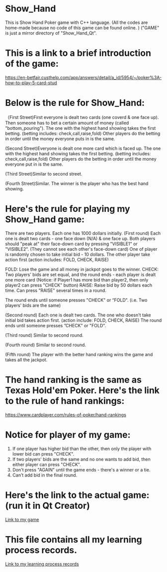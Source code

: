 # Show_Hand
This is Show Hand Poker game with C++ language.
(All the codes are home-made because no code of this game can be found online. )
("GAME" is just a mirror directory of "Show_Hand_Qt".

# This is a link to a brief introduction of the game:
https://en-betfair.custhelp.com/app/answers/detail/a_id/5954/~/poker%3A-how-to-play-5-card-stud


# Below is the rule for Show_Hand:
（First Street)First everyone is dealt two cards (one coverd & one face up).
Then someone has to bet a certain amount of money (called "bottom_pouring").
The one with the highest hand showing takes the first betting. (betting includes: check,call,raise,fold)
Other players do the betting in order until the money everyone puts in is the same.

(Second Street)Everyone is dealt one more card which is faced up.
The one with the highest hand showing takes the first betting. (betting includes: check,call,raise,fold)
Other players do the betting in order until the money everyone put in is the same.

(Third Street)Similar to second street.

(Fourth Street)Similar. 
The winner is the player who has the best hand showing.

# Here's the rule for playing my Show_Hand game:
There are two players. Each one has 1000 dollars initially.
(First round) Each one is dealt two cards - one face down (N/A) & one face up. 
Both players should "peak at" their face-down card by pressing "VISIBLE1" or "VISIBLE2". (They cannot see each other's face-down card)
One of player is randomly chosen to take initial bid - 10 dollars.
The other player take action first (action includes: FOLD, CHECK, RAISE)

FOLD: Lose the game and all money in jackpot goes to the winner.
CHECK: Two players' bids are set equal, and the round ends - each player is dealt one more card (Notice: if Player1 has more bid than player2, then only player2 can press "CHECK" button)
RAISE: Raise bid by 50 dollars each time. Can press "RAISE" several times in a round. 

The round ends until someone presses "CHECK" or “FOLD". (i.e. Two players' bids are the same)

(Second round) Each one is dealt two cards.
The one who doesn't take initial bid takes action first. (action include: FOLD, CHECK, RAISE)
The round ends until someone presses ”CHECK" or "FOLD".

(Third round) Similar to second round.

(Fourth round) Similar to second round.

(Fifth round) The player with the better hand ranking wins the game and takes all the jackpot.

# The hand ranking is the same as Texas Hold'em Poker. Here's the link to the rule of hand rankings:
https://www.cardplayer.com/rules-of-poker/hand-rankings

# Notice for player of my game:
1. If one player has higher bid than the other, then only the player with lower bid can press "CHECK".
2. If two players' bids are the same and no one wants to add bid, then either player can press "CHECK".
3. Don't press "AGAIN" until the game ends - there's a winner or a tie.
4. Can't add bid in the final round.




# Here's the link to the actual game: (run it in Qt Creator)
[Link to my game](./GAME/)

# This file contains all my learning process records.
[Link to my learning process records](./learner_log.md/)
